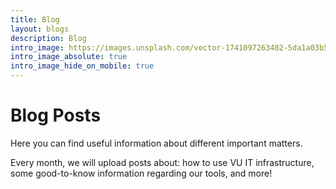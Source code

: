 ```yaml
---
title: Blog
layout: blogs
description: Blog
intro_image: https://images.unsplash.com/vector-1741097263402-5da1a03b5c5e?q=80&w=2360&auto=format&fit=crop&ixlib=rb-4.0.3&ixid=M3wxMjA3fDB8MHxwaG90by1wYWdlfHx8fGVufDB8fHx8fA%3D%3D
intro_image_absolute: true
intro_image_hide_on_mobile: true
---
```


# Blog Posts 

Here you can find useful information about different important matters. 

Every month, we will upload posts about: how to use VU IT infrastructure, some good-to-know information regarding our tools, and more! 